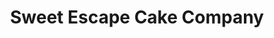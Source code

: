 ---
title: "Sweet Escape Cake Company"
url: /indianapolis/sweet-escape-cake-company/
shop: Bäckerei
---